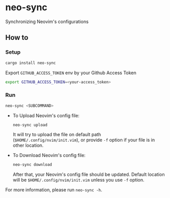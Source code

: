 # neo-sync
Synchronizing Neovim's configurations

## How to
### Setup
```bash
cargo install neo-sync
```

Export `GITHUB_ACCESS_TOKEN` env by your Github Access Token
```bash
export GITHUB_ACCESS_TOKEN=<your-access_token>
```

### Run
```bash
neo-sync <SUBCOMMAND>
```
- To Upload Neovim's config file: 
    ```bash
    neo-sync upload
    ```
    It will try to upload the file on default path (`$HOME/.config/nvim/init.vim`), or provide `-f` option if your file is in other location.

- To Download Neovim's config file: 
    ```bash
    neo-sync download
    ```
    After that, your Neovim's config file should be updated. Default location will be `$HOME/.config/nvim/init.vim` unless you use `-f` option.

For more information, please run `neo-sync -h`.